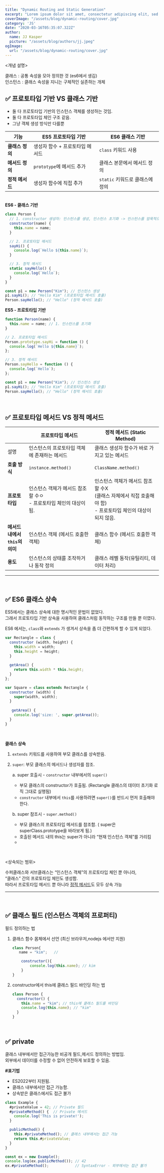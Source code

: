 ```yaml
---
title: "Dynamic Routing and Static Generation"
excerpt: "Lorem ipsum dolor sit amet, consectetur adipiscing elit, sed do eiusmod tempor incididunt ut labore et dolore magna aliqua. Praesent elementum facilisis leo vel fringilla est ullamcorper eget. At imperdiet dui accumsan sit amet nulla facilities morbi tempus."
coverImage: "/assets/blog/dynamic-routing/cover.jpg"
category: 'JS'
date: "2020-03-16T05:35:07.322Z"
author:
  name: JJ Kasper
  picture: "/assets/blog/authors/jj.jpeg"
ogImage:
  url: "/assets/blog/dynamic-routing/cover.jpg"
---
```


<개념 설명>

클래스 : 공통 속성을 모아 정의한 것 (es6에서 생김)<br/>
인스턴스 : 클래스 속성을 지니는 구체적인 실존하는 개체

 

##  ✅ 프로토타입 기반 VS 클래스 기반

- 둘 다 프로토타입 기반의 인스턴스 객체를 생성하는 것임.
- 둘 다 프로토타입 체인 구조 같음.
- 그냥 객체 생성 방식만 다를뿐
  

| 기능 | ES5 프로토타입 기반 | ES6 클래스 기반 |
| --- | --- | --- |
| **클래스 정의** | 생성자 함수 + 프로토타입 메서드 | `class` 키워드 사용 |
| **메서드 정의** | `prototype`에 메서드 추가 | 클래스 본문에서 메서드 정의 |
| **정적 메서드** | 생성자 함수에 직접 추가 | `static` 키워드로 클래스에 정의 |


<br/>
<b>ES6 - 클래스 기반 </b>

```jsx
class Person {
  // 1. constructor 생성자: 인스턴스를 생성, 인스턴스 초기화 -> 인스턴스를 암묵적으로 반환함
  constructor(name) {
    this.name = name;
  }

  // 2. 프로토타입 메서드
  sayHi() {
    console.log(`Hello ${this.name}`);
  }

  // 3. 정적 메서드
  static sayHello() {
    console.log(`Hello`);
  }
}

const p1 = new Person("Kim"); // 인스턴스 생성
p1.sayHi(); // "Hello Kim" (프로토타입 메서드 호출)
Person.sayHello(); // "Hello" (정적 메서드 호출)
```

<b>ES5 - 프로토타입 기반</b>
```jsx
function Person(name) {
  this.name = name; // 1. 인스턴스를 초기화
}

// 2. 프로토타입 메서드
Person.prototype.sayHi = function () {
  console.log(`Hello ${this.name}`);
};

// 3. 정적 메서드
Person.sayHello = function () {
  console.log(`Hello`);
};

const p1 = new Person("Kim"); // 인스턴스 생성
p1.sayHi(); // "Hello Kim" (프로토타입 메서드 호출)
Person.sayHello(); // "Hello" (정적 메서드 호출)

```

<br/>


## ✅ 프로토타입 메서드 VS 정적 메서드

|  | 프로토타입 메서드 | 정적 메서드 (Static Method) |
| --- | --- | --- |
| 설명 | 인스턴스의 프로토타입 객체에 존재하는 메서드 | 클래스 생성자 함수가 바로 가지고 있는 메서드 |
| **호출 방식** | `instance.method()` | `ClassName.method()` |
| **프로토타입** | 인스턴스 객체가 메서드 참조 할 수ㅇ <br/> - 프로토타입 체인의 대상이 됨. | 인스턴스 객체가 메서드 참조 할 수X <br/>(클래스 자체에서 직접 호출해야 함) <br/> - 프로토타입 체인의 대상이 되지 않음. |
| **메서드 내에서 <br/> `this`의 의미** | 인스턴스 객체 (메서드 호출한 객체) | 클래스 함수 (메서드 호출한 객체) |
| **용도** | 인스턴스의 상태를 조작하거나 동작 정의 | 클래스 레벨 동작(유틸리티, 데이터 처리) |
---

<br/>

## ✅ ES6 클래스 상속

ES5에서는 클래스 상속에 대한 명시적인 문법이 없었다. <br/>그래서 프로토타입 기반 상속을 사용하여 클래스처럼 동작하는 구조를 만들 뿐 이였다.

ES6 에서는, `class`와 `extends` 가 생겨서 상속을 좀 더 간편하게 할 수 있게 되었다.

```jsx
var Rectangle = class {
  constructor (width, height) {
    this.width = width;
    this.height = height;
  }
  
  getArea() {
    return this.width * this.height;
  }
};

var Square = class extends Rectangle {
  constructor (width) {
    super(width, width); 
  }
  
   getArea() {
    console.log('size: ', super.getArea());
  }
}
```
<br/>

**클래스 상속**

1. `extends` 키워드를 사용하여 부모 클래스를 상속받음. 
2. `super`: 부모 클래스의 메서드나 생성자를 참조.<br/>
   
    a. super 호출시 - `constructor` 내부에서의 `super()`<br/>
     - 부모 클래스의 constructor가 호출됨. (Rectangle 클래스의 데이터 초기화 로직 그대로 실행됨)
      - `constructor` 내부에서 `this`를 사용하려면 `super()`를 반드시 먼저 호출해야 한다.
    
    b. super 참조시 - `super.method()`
    
    - 부모 클래스의 프로토타입 메서드를 참조함. ( super은 superClass.prototype을 바라보게 됨.)
    - 호출된 메서드 내의 this는 super가 아니라 “현재 인스턴스 객체”를 가리킴
    - 
<br/>

<상속되는 범위>

수퍼클래스와 서브클래스는 “인스턴스 객체”의 프로토타입 체인 뿐 아니라, <br/>
“클래스” 간의 프로토타입 체인도 생성함.<br/>
따라서 프로토타입 메서드 뿐 아니라 <u>정적 메서드</u>도 모두 상속 가능

---

<br/>

## ✅ 클래스 필드 (인스턴스 객체의 프로퍼티)

필드 정의하는 법

1. 클래스 함수 몸체에서 선언 (최신 브라우저,nodejs 에서만 지원)
    
    ```jsx
    class Person{
       name = "kim";   // 
    
    	constructor(){
    		console.log(this.name); // kim
    	}
    }
    ```
    
2. constructor에서 this에 클래스 필드 바인딩 하는 법
    
    ```jsx
    class Person {
      constructor() {
        this.name = "kim"; // this에 클래스 필드를 바인딩
        console.log(this.name); // "kim"
      }
    }
    ```

<br/>    

## ✅ private

클래스 내부에서만 접근가능한 비공개 필드,메서드 정의하는 방법임. <Br/>
외부에서 데이터를 수정할 수 없어 안전하게 보호할 수 있음.

**#표기법**

- ES2022부터 지원됨.
- 클래스 내부에서만 접근 가능함.
- 상속받은 클래스에서도 접근 불가

```jsx
class Example { 
  #privateValue = 42; // Private 필드
  #privateMethod() {  // Private 메서드 
    console.log('This is private!');
  }

  publicMethod() {
    this.#privateMethod(); // 클래스 내부에서는 접근 가능
    return this.#privateValue;
  }
}

const ex = new Example();
console.log(ex.publicMethod()); // 42
ex.#privateMethod();            // SyntaxError - 외부에서는 접근 불가
```

<br/>
<br/>